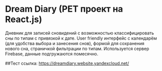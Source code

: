 # Dream Diary (PET проект на React.js)

Дневник для записей сновидений с возможностью классифицировать сны по типам с привязкой к дате. User friendly интерфейс с календарём (для удобства выбора и занесения снов), формой для сохранения нового сна, страничкой фильтрации по типам. Используется сервер Firebase, данные подгружаются помесячно.

##Тест ссылка:
https://dreamdiary.website.yandexcloud.net/
